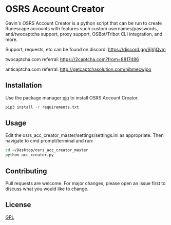 # OSRS Account Creator

Gavin's OSRS Account Creator is a python script that can be run to create Runescape accounts with features such custom usernames/passwords, anti/twocaptcha support, proxy support, OSBot/Tribot CLI integration, and more. 

Support, requests, etc can be found on discord: https://discord.gg/SjVjQvm

twocaptcha.com referral: https://2captcha.com?from=8817486

anticaptcha.com referral: http://getcaptchasolution.com/njbmecwjpo


## Installation

Use the package manager [pip](https://pip.pypa.io/en/stable/) to install OSRS Account Creator.

```bash
pip3 install -r requirements.txt
```

## Usage

Edit the osrs_acc_creator_master/settings/settings.ini as appropriate. Then navigate to cmd prompt/terminal and run:

```bash
cd ~/Desktop/osrs_acc_creator_master
python acc_creator.py
```

## Contributing
Pull requests are welcome. For major changes, please open an issue first to discuss what you would like to change.


## License
[GPL](https://choosealicense.com/licenses/gpl-3.0/)
